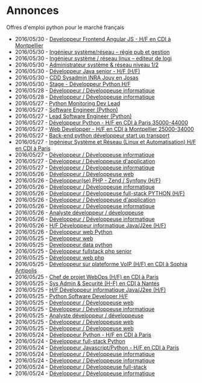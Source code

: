 # Annonces

Offres d'emploi python pour le marché français

* 2016/05/30 - [Developpeur Frontend Angular JS - H/F en CDI à Montpellier](http://pyjobs.fr/job/2065/developpeur-frontend-angular-js-h-f-en-cdi-a-montpellier "Developpeur Frontend Angular JS - H/F en CDI à Montpellier")
* 2016/05/30 - [Ingénieur système/réseau – régie pub et gestion](http://pyjobs.fr/job/2063/ingenieur-systeme-reseau-regie-pub-et-gestion "Ingénieur système/réseau – régie pub et gestion")
* 2016/05/30 - [Ingénieur système / réseau linux – editeur de logi](http://pyjobs.fr/job/2064/ingenieur-systeme-reseau-linux-editeur-de-logi "Ingénieur système / réseau linux – editeur de logi")
* 2016/05/30 - [Administrateur système & réseau niveau 1/2](http://pyjobs.fr/job/2060/administrateur-systeme-reseau-niveau-1-2 "Administrateur système & réseau niveau 1/2")
* 2016/05/30 - [Développeur Java senior - H/F (H/F)](http://pyjobs.fr/job/2059/developpeur-java-senior-h-f-h-f "Développeur Java senior - H/F (H/F)")
* 2016/05/30 - [CDD Sysadmin INRA Jouy en Josas](http://pyjobs.fr/job/2061/cdd-sysadmin-inra-jouy-en-josas "CDD Sysadmin INRA Jouy en Josas")
* 2016/05/30 - [Stage - Développeur Python H/F](http://pyjobs.fr/job/2062/stage-developpeur-python-h-f "Stage - Développeur Python H/F")
* 2016/05/28 - [Développeur / Développeuse informatique](http://pyjobs.fr/job/2054/developpeur-developpeuse-informatique "Développeur / Développeuse informatique")
* 2016/05/28 - [Développeur / Développeuse informatique](http://pyjobs.fr/job/2055/developpeur-developpeuse-informatique "Développeur / Développeuse informatique")
* 2016/05/27 - [Python Monitoring Dev Lead](http://pyjobs.fr/job/2056/python-monitoring-dev-lead "Python Monitoring Dev Lead")
* 2016/05/27 - [Software Engineer (Python)](http://pyjobs.fr/job/2058/software-engineer-python "Software Engineer (Python)")
* 2016/05/27 - [Lead Software Engineer (Python)](http://pyjobs.fr/job/2057/lead-software-engineer-python "Lead Software Engineer (Python)")
* 2016/05/27 - [Développeur Python - H/F en CDI à Paris 35000-44000](http://pyjobs.fr/job/2046/developpeur-python-h-f-en-cdi-a-paris-35000-44000 "Développeur Python - H/F en CDI à Paris 35000-44000")
* 2016/05/27 - [Web Developper - H/F en CDI à Montpellier 25000-34000](http://pyjobs.fr/job/2047/web-developper-h-f-en-cdi-a-montpellier-25000-34000 "Web Developper - H/F en CDI à Montpellier 25000-34000")
* 2016/05/27 - [Back-end python développeur start up transport](http://pyjobs.fr/job/2041/back-end-python-developpeur-start-up-transport "Back-end python développeur start up transport")
* 2016/05/27 - [Ingénieur Système et Réseau (Linux et Automatisation) H/F en CDI à Paris](http://pyjobs.fr/job/2043/ingenieur-systeme-et-reseau-linux-et-automatisation-h-f-en-cdi-a-paris "Ingénieur Système et Réseau (Linux et Automatisation) H/F en CDI à Paris")
* 2016/05/27 - [Développeur / Développeuse informatique](http://pyjobs.fr/job/2053/developpeur-developpeuse-informatique "Développeur / Développeuse informatique")
* 2016/05/27 - [Développeur / Développeuse d'application](http://pyjobs.fr/job/2040/developpeur-developpeuse-dapplication "Développeur / Développeuse d'application")
* 2016/05/27 - [Développeur / Développeuse informatique](http://pyjobs.fr/job/2052/developpeur-developpeuse-informatique "Développeur / Développeuse informatique")
* 2016/05/26 - [Développeur / Développeuse web](http://pyjobs.fr/job/2039/developpeur-developpeuse-web "Développeur / Développeuse web")
* 2016/05/26 - [Développeur(se) PHP - Zend / Synfony (H/F)](http://pyjobs.fr/job/2033/developpeur-se-php-zend-synfony-h-f "Développeur(se) PHP - Zend / Synfony (H/F)")
* 2016/05/26 - [Développeur / Développeuse informatique](http://pyjobs.fr/job/2048/developpeur-developpeuse-informatique "Développeur / Développeuse informatique")
* 2016/05/26 - [Développeur / Développeuse full-stack PYTHON (H/F)](http://pyjobs.fr/job/2034/developpeur-developpeuse-full-stack-python-h-f "Développeur / Développeuse full-stack PYTHON (H/F)")
* 2016/05/26 - [Développeur / Développeuse d'application](http://pyjobs.fr/job/2049/developpeur-developpeuse-dapplication "Développeur / Développeuse d'application")
* 2016/05/26 - [Développeur / Développeuse informatique](http://pyjobs.fr/job/2036/developpeur-developpeuse-informatique "Développeur / Développeuse informatique")
* 2016/05/26 - [Analyste développeur / développeuse](http://pyjobs.fr/job/2051/analyste-developpeur-developpeuse "Analyste développeur / développeuse")
* 2016/05/26 - [Développeur / Développeuse informatique](http://pyjobs.fr/job/2050/developpeur-developpeuse-informatique "Développeur / Développeuse informatique")
* 2016/05/26 - [H/F Développeur informatique Java/J2ee (H/F)](http://pyjobs.fr/job/2032/h-f-developpeur-informatique-java-j2ee-h-f "H/F Développeur informatique Java/J2ee (H/F)")
* 2016/05/26 - [Développeur web Python](http://pyjobs.fr/job/2035/developpeur-web-python "Développeur web Python")
* 2016/05/25 - [Developpeur web](http://pyjobs.fr/job/2029/developpeur-web "Developpeur web")
* 2016/05/25 - [Developpeur data python](http://pyjobs.fr/job/2030/developpeur-data-python "Developpeur data python")
* 2016/05/25 - [Développeur fullstack php senior](http://pyjobs.fr/job/2027/developpeur-fullstack-php-senior "Développeur fullstack php senior")
* 2016/05/25 - [Développeur web php](http://pyjobs.fr/job/2028/developpeur-web-php "Développeur web php")
* 2016/05/25 - [Développeur sur plateforme VoIP (H/F) en CDI à Sophia Antipolis](http://pyjobs.fr/job/2021/developpeur-sur-plateforme-voip-h-f-en-cdi-a-sophia-antipolis "Développeur sur plateforme VoIP (H/F) en CDI à Sophia Antipolis")
* 2016/05/25 - [Chef de projet WebOps (H/F) en CDI à Paris](http://pyjobs.fr/job/2019/chef-de-projet-webops-h-f-en-cdi-a-paris "Chef de projet WebOps (H/F) en CDI à Paris")
* 2016/05/25 - [Sys Admin & Securité (H-F) en CDI à Nantes](http://pyjobs.fr/job/2015/sys-admin-securite-h-f-en-cdi-a-nantes "Sys Admin & Securité (H-F) en CDI à Nantes")
* 2016/05/25 - [H/F Développeur informatique Java/J2ee (H/F)](http://pyjobs.fr/job/2025/h-f-developpeur-informatique-java-j2ee-h-f "H/F Développeur informatique Java/J2ee (H/F)")
* 2016/05/25 - [Python Software Developer H/F](http://pyjobs.fr/job/2026/python-software-developer-h-f "Python Software Developer H/F")
* 2016/05/25 - [Développeur / Développeuse web](http://pyjobs.fr/job/2042/developpeur-developpeuse-web "Développeur / Développeuse web")
* 2016/05/25 - [Développeur / Développeuse informatique](http://pyjobs.fr/job/2037/developpeur-developpeuse-informatique "Développeur / Développeuse informatique")
* 2016/05/25 - [Analyste développeur / développeuse](http://pyjobs.fr/job/2038/analyste-developpeur-developpeuse "Analyste développeur / développeuse")
* 2016/05/25 - [Développeur / Développeuse web](http://pyjobs.fr/job/2044/developpeur-developpeuse-web "Développeur / Développeuse web")
* 2016/05/25 - [Développeur / Développeuse web](http://pyjobs.fr/job/2045/developpeur-developpeuse-web "Développeur / Développeuse web")
* 2016/05/24 - [Développeur Python - H/F en CDI à Paris](http://pyjobs.fr/job/2003/developpeur-python-h-f-en-cdi-a-paris "Développeur Python - H/F en CDI à Paris")
* 2016/05/24 - [Développeur full-stack Python](http://pyjobs.fr/job/2017/developpeur-full-stack-python "Développeur full-stack Python")
* 2016/05/24 - [Développeur Javascript/Python - H/F en CDI à Paris](http://pyjobs.fr/job/2000/developpeur-javascript-python-h-f-en-cdi-a-paris "Développeur Javascript/Python - H/F en CDI à Paris")
* 2016/05/24 - [Développeur / Développeuse informatique](http://pyjobs.fr/job/2016/developpeur-developpeuse-informatique "Développeur / Développeuse informatique")
* 2016/05/24 - [Développeur / Développeuse informatique](http://pyjobs.fr/job/2024/developpeur-developpeuse-informatique "Développeur / Développeuse informatique")
* 2016/05/24 - [Développeur / Développeuse full-stack](http://pyjobs.fr/job/2022/developpeur-developpeuse-full-stack "Développeur / Développeuse full-stack")
* 2016/05/24 - [Développeur / Développeuse informatique](http://pyjobs.fr/job/2023/developpeur-developpeuse-informatique "Développeur / Développeuse informatique")


